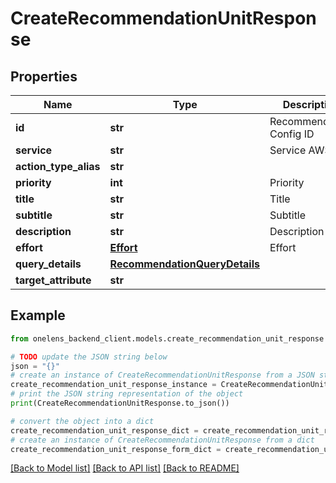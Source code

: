 # CreateRecommendationUnitResponse


## Properties

Name | Type | Description | Notes
------------ | ------------- | ------------- | -------------
**id** | **str** | Recommendation Config ID | 
**service** | **str** | Service AWS etc. | 
**action_type_alias** | **str** |  | [optional] 
**priority** | **int** | Priority | 
**title** | **str** | Title | 
**subtitle** | **str** | Subtitle | [optional] 
**description** | **str** | Description | 
**effort** | [**Effort**](Effort.md) | Effort | 
**query_details** | [**RecommendationQueryDetails**](RecommendationQueryDetails.md) |  | 
**target_attribute** | **str** |  | [optional] 

## Example

```python
from onelens_backend_client.models.create_recommendation_unit_response import CreateRecommendationUnitResponse

# TODO update the JSON string below
json = "{}"
# create an instance of CreateRecommendationUnitResponse from a JSON string
create_recommendation_unit_response_instance = CreateRecommendationUnitResponse.from_json(json)
# print the JSON string representation of the object
print(CreateRecommendationUnitResponse.to_json())

# convert the object into a dict
create_recommendation_unit_response_dict = create_recommendation_unit_response_instance.to_dict()
# create an instance of CreateRecommendationUnitResponse from a dict
create_recommendation_unit_response_form_dict = create_recommendation_unit_response.from_dict(create_recommendation_unit_response_dict)
```
[[Back to Model list]](../README.md#documentation-for-models) [[Back to API list]](../README.md#documentation-for-api-endpoints) [[Back to README]](../README.md)


